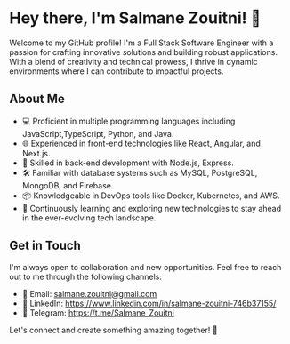 # Hey there, I'm Salmane Zouitni! 👋

Welcome to my GitHub profile! I'm a Full Stack Software Engineer with a passion for crafting innovative solutions and building robust applications. With a blend of creativity and technical prowess, I thrive in dynamic environments where I can contribute to impactful projects.

## About Me

- 💻 Proficient in multiple programming languages including JavaScript,TypeScript, Python, and Java.
- 🌐 Experienced in front-end technologies like React, Angular, and Next.js.
- 🚀 Skilled in back-end development with Node.js, Express.
- 🛠️ Familiar with database systems such as MySQL, PostgreSQL, MongoDB, and Firebase.
- 📦 Knowledgeable in DevOps tools like Docker, Kubernetes, and AWS.
- 🧠 Continuously learning and exploring new technologies to stay ahead in the ever-evolving tech landscape.


## Get in Touch

I'm always open to collaboration and new opportunities. Feel free to reach out to me through the following channels:

- 📧 Email: salmane.zouitni@gmail.com
- 💬 LinkedIn: https://www.linkedin.com/in/salmane-zouitni-746b37155/
- 📩 Telegram: https://t.me/Salmane_Zouitni

Let's connect and create something amazing together! 🚀
